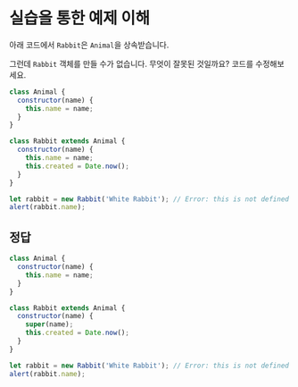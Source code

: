 # 실습을 통한 예제 이해

아래 코드에서 `Rabbit`은 `Animal`을 상속받습니다.

그런데 `Rabbit` 객체를 만들 수가 없습니다. 무엇이 잘못된 것일까요? 코드를 수정해보세요.

```js
class Animal {
  constructor(name) {
    this.name = name;
  }
}

class Rabbit extends Animal {
  constructor(name) {
    this.name = name;
    this.created = Date.now();
  }
}

let rabbit = new Rabbit('White Rabbit'); // Error: this is not defined
alert(rabbit.name);
```

## 정답

```js
class Animal {
  constructor(name) {
    this.name = name;
  }
}

class Rabbit extends Animal {
  constructor(name) {
    super(name);
    this.created = Date.now();
  }
}

let rabbit = new Rabbit('White Rabbit'); // Error: this is not defined
alert(rabbit.name);
```